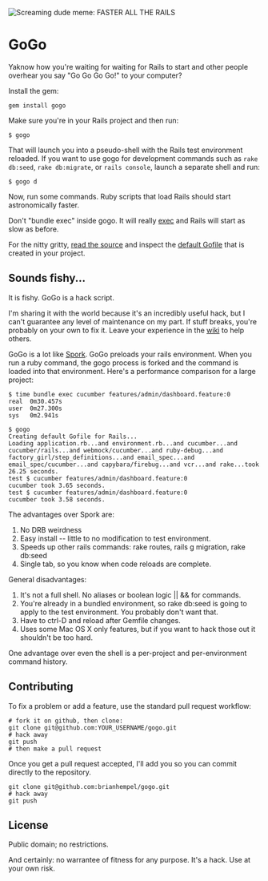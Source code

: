 ![Screaming dude meme: FASTER ALL THE RAILS](https://raw.github.com/brianhempel/gogo/master/irrelevant/faster_all_the_rails.jpg "FASTER ALL THE RAILS")

# GoGo

Yaknow how you're waiting for waiting for Rails to start and other people overhear you say "Go Go Go Go!" to your computer?

Install the gem:

    gem install gogo

Make sure you're in your Rails project and then run:

    $ gogo

That will launch you into a pseudo-shell with the Rails test environment reloaded. If you want to use gogo for development commands such as `rake db:seed`, `rake db:migrate`, or `rails console`, launch a separate shell and run:

    $ gogo d

Now, run some commands. Ruby scripts that load Rails should start astronomically faster.

Don't "bundle exec" inside gogo. It will really [exec](http://en.wikipedia.org/wiki/Exec_\(operating_system\)) and Rails will start as slow as before.

For the nitty gritty, [read the source](https://github.com/brianhempel/gogo/blob/master/bin/gogo) and inspect the [default Gofile](https://github.com/brianhempel/gogo/blob/master/lib/gogo/gofile_templates/rails.rb) that is created in your project.

## Sounds fishy...

It is fishy. GoGo is a hack script.

I'm sharing it with the world because it's an incredibly useful hack, but I can't guarantee any level of maintenance on my part. If stuff breaks, you're probably on your own to fix it. Leave your experience in the [wiki](https://github.com/brianhempel/gogo/wiki) to help others.

GoGo is a lot like [Spork](https://github.com/sporkrb/spork). GoGo preloads your rails environment. When you run a ruby command, the gogo process is forked and the command is loaded into that environment.  Here's a performance comparison for a large project:

    $ time bundle exec cucumber features/admin/dashboard.feature:0
    real  0m30.457s
    user  0m27.300s
    sys   0m2.941s
    
    $ gogo
    Creating default Gofile for Rails...
    Loading application.rb...and environment.rb...and cucumber...and cucumber/rails...and webmock/cucumber...and ruby-debug...and factory_girl/step_definitions...and email_spec...and email_spec/cucumber...and capybara/firebug...and vcr...and rake...took 26.25 seconds.
    test $ cucumber features/admin/dashboard.feature:0
    cucumber took 3.65 seconds.
    test $ cucumber features/admin/dashboard.feature:0
    cucumber took 3.58 seconds.

The advantages over Spork are:

1. No DRB weirdness
2. Easy install -- little to no modification to test environment.
3. Speeds up other rails commands: rake routes, rails g migration, rake db:seed
4. Single tab, so you know when code reloads are complete.

General disadvantages:

1. It's not a full shell. No aliases or boolean logic || && for commands.
2. You're already in a bundled environment, so rake db:seed is going to apply to the test environment. You probably don't want that.
3. Have to ctrl-D and reload after Gemfile changes.
4. Uses some Mac OS X only features, but if you want to hack those out it shouldn't be too hard.

One advantage over even the shell is a per-project and per-environment command history.

## Contributing

To fix a problem or add a feature, use the standard pull request workflow:

    # fork it on github, then clone:
    git clone git@github.com:YOUR_USERNAME/gogo.git
    # hack away
    git push
    # then make a pull request

Once you get a pull request accepted, I'll add you so you can commit directly to the repository.

    git clone git@github.com:brianhempel/gogo.git
    # hack away
    git push

## License

Public domain; no restrictions.

And certainly: no warrantee of fitness for any purpose. It's a hack. Use at your own risk.
